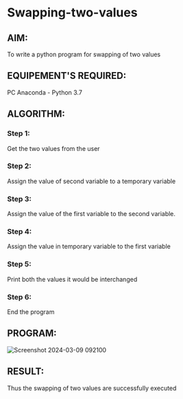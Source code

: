# Swapping-two-values
## AIM:
To write a python program for swapping of two values
## EQUIPEMENT'S REQUIRED: 
PC
Anaconda - Python 3.7
## ALGORITHM: 
### Step 1:
Get the two values from the user
### Step 2: 
Assign the value of second variable to a temporary variable 
### Step 3: 
Assign the value of the first variable to the second variable.
### Step 4:  
Assign the value in temporary variable to the first variable
### Step 5: 
Print both the values it would be interchanged
### Step 6: 
End the program
## PROGRAM:
![Screenshot 2024-03-09 092100](https://github.com/Narmadhasree48/Swapping-two-values/assets/144979451/4733bc18-695f-4a55-a992-b42b3ac30509)
## RESULT:
Thus the swapping of two values are successfully executed



